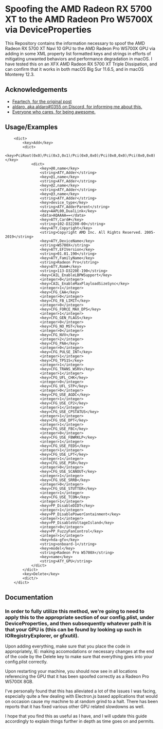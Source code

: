 
# Spoofing the AMD Radeon RX 5700 XT to the AMD Radeon Pro W5700X via DeviceProperties

This Repository contains the information necessary to spoof the AMD Radeon RX 5700 XT Navi 10 GPU to the AMD Radeon Pro W5700X GPU via adding in some XML property list formatted keys and strings in efforts of mitigating unwanted behaviors and performance degradation in macOS.
I have tested this on an XFX AMD Radeon RX 5700 XT Triple Dissipation, and can confirm that it works in both macOS Big Sur 11.6.5, and in macOS Monterey 12.3.


## Acknowledgements

 - [Feartech, for the original post](https://www.tonymacx86.com/members/feartech.877703/)
 - [aldaro, aka aldaro#0355 on Discord, for informing me about this.]()
 - [Everyone who cares, for being awesome.](https://www.youtube.com/watch?v=daBrCsDOOtk)


## Usage/Examples

```<key>DeviceProperties</key>
    <dict>
        <key>Add</key>
        <dict>
            <key>PciRoot(0x0)/Pci(0x3,0x1)/Pci(0x0,0x0)/Pci(0x0,0x0)/Pci(0x0,0x0)</key>
            <dict>
                <key>@0,name</key>
                <string>ATY,Adder</string>
                <key>@1,name</key>
                <string>ATY,Adder</string>
                <key>@2,name</key>
                <string>ATY,Adder</string>
                <key>@3,name</key>
                <string>ATY,Adder</string>
                <key>device_type</key>
                <string>ATY,AdderParent</string>
                <key>AAPL00,DualLink</key>
                <data>AQAAAA==</data>
                <key>ATY,Card#</key>
                <string>102-D32200-00</string>
                <key>ATY,Copyright</key>
                <string>Copyright AMD Inc. All Rights Reserved. 2005-2019</string>
                <key>ATY,DeviceName</key>
                <string>W5700X</string>
                <key>ATY,EFIVersion</key>
                <string>01.01.190</string>
                <key>ATY,FamilyName</key>
                <string>Radeon Pro</string>
                <key>ATY,Rom#</key>
                <string>113-D3220E-190</string>
                <key>CAIL_EnableLBPWSupport</key>
                <integer>0</integer>
                <key>CAIL_EnableMaxPlayloadSizeSync</key>
                <integer>1</integer>
                <key>CFG_CAA</key>
                <integer>0</integer>
                <key>CFG_FB_LIMIT</key>
                <integer>0</integer>
                <key>CFG_FORCE_MAX_DPS</key>
                <integer>1</integer>
                <key>CFG_GEN_FLAGS</key>
                <integer>0</integer>
                <key>CFG_NO_MST</key>
                <integer>0</integer>
                <key>CFG_NVV</key>
                <integer>2</integer>
                <key>CFG_PAA</key>
                <integer>0</integer>
                <key>CFG_PULSE_INT</key>
                <integer>1</integer>
                <key>CFG_TPS1S</key>
                <integer>1</integer>
                <key>CFG_TRANS_WSRV</key>
                <integer>1</integer>
                <key>CFG_UFL_CHK</key>
                <integer>0</integer>
                <key>CFG_UFL_STP</key>
                <integer>0</integer>
                <key>CFG_USE_AGDC</key>
                <integer>1</integer>
                <key>CFG_USE_CP2</key>
                <integer>1</integer>
                <key>CFG_USE_CPSTATUS</key>
                <integer>1</integer>
                <key>CFG_USE_DPT</key>
                <integer>1</integer>
                <key>CFG_USE_FBC</key>
                <integer>0</integer>
                <key>CFG_USE_FBWRKLP</key>
                <integer>1</integer>
                <key>CFG_USE_FEDS</key>
                <integer>1</integer>
                <key>CFG_USE_LPT</key>
                <integer>1</integer>
                <key>CFG_USE_PSR</key>
                <integer>0</integer>
                <key>CFG_USE_SCANOUT</key>
                <integer>1</integer>
                <key>CFG_USE_SRRB</key>
                <integer>0</integer>
                <key>CFG_USE_STUTTER</key>
                <integer>1</integer>
                <key>CFG_USE_TCON</key>
                <integer>1</integer>
                <key>PP_DisableDIDT</key>
                <integer>1</integer>
                <key>PP_DisablePowerContainment</key>
                <integer>1</integer>
                <key>PP_DisableVoltageIsland</key>
                <integer>0</integer>
                <key>PP_FuzzyFanControl</key>
                <integer>1</integer>
                <key>hda-gfx</key>
                <string>onboard-1</string>
                <key>model</key>
                <string>Radeon Pro W5700X</string>
                <key>name</key>
                <string>ATY_GPU</string>
            </dict>
        </dict>
        <key>Delete</key>
        <dict/>
    </dict>
```


## Documentation

### In order to fully utilize this method, we're going to need to apply this to the appropriate section of our config.plist, under DeviceProperties, and then subsequently whatever path it is that your GPU is (this can be found by looking up such in IORegistryExplorer, or gfxutil).

Upon adding everything, make sure that you place the code in appropriately, IE: making accomodations or necessary changes at the end of the code by the Delete key to make sure that everything goes into your config.plist correctly.

Upon restarting your machine, you should now see in all locations referencing the GPU that it has been spoofed correctly as a Radeon Pro W5700X 8GB.

I've personally found that this has alleviated a lot of the issues I was facing, especially quite a few dealing with Electron.js based applications that would on occasion cause my machine to at random grind to a halt. There has been reports that it has fixed various other GPU related slowdowns as well.

I hope that you find this as useful as I have, and I will update this guide accordingly to explain things further in depth as time goes on and permits.
